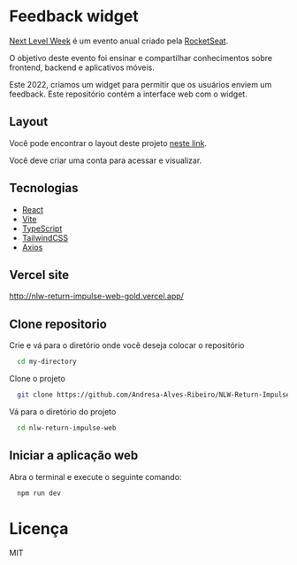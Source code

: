 # Feedback widget


[Next Level Week](https://nextlevelweek.com) é um evento anual criado pela [RocketSeat](https://www.rocketseat.com.br/sobre).

O objetivo deste evento foi ensinar e compartilhar conhecimentos sobre frontend, backend e aplicativos móveis.

Este 2022, criamos um widget para permitir que os usuários enviem um feedback. Este repositório contém a interface web com o widget.


## Layout

Você pode encontrar o layout deste projeto [neste link](https://www.figma.com/community/file/1102912516166573468).

Você deve criar uma conta para acessar e visualizar.


## Tecnologias

- [React](https://www.typescriptlang.org/docs/)
- [Vite](https://vitejs.dev/guide/)
- [TypeScript](https://www.typescriptlang.org/docs/)
- [TailwindCSS](https://tailwindcss.com/docs/installation)
- [Axios](https://axios-http.com/docs/intro)


## Vercel site

http://nlw-return-impulse-web-gold.vercel.app/


## Clone repositorio

Crie e vá para o diretório onde você deseja colocar o repositório

```bash
  cd my-directory
```

Clone o projeto

```bash
  git clone https://github.com/Andresa-Alves-Ribeiro/NLW-Return-Impulse-web.git
```

Vá para o diretório do projeto

```bash
  cd nlw-return-impulse-web
```


## Iniciar a aplicação web

Abra o terminal e execute o seguinte comando:

```bash
  npm run dev
```

# Licença

MIT

